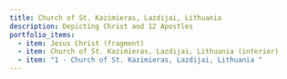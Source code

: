 ```yaml
---
title: Church of St. Kazimieras, Lazdijai, Lithuania
description: D﻿epicting Christ and 12 Apostles
portfolio_items:
  - item: Jesus Christ (fragment)
  - item: Church of St. Kazimieras, Lazdijai, Lithuania (interior)
  - item: "1 - Church of St. Kazimieras, Lazdijai, Lithuania "
---
```

